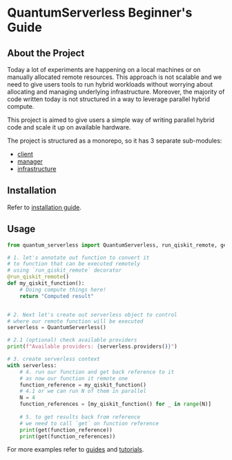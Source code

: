 # QuantumServerless Beginner's Guide

## About the Project
Today a lot of experiments are happening on a local machines or on manually allocated remote resources. This approach is not scalable and we need to give users tools to run hybrid workloads without worrying about allocating and managing underlying infrastructure. Moreover, the majority of code written today is not structured in a way to leverage parallel hybrid compute.

This project is aimed to give users a simple way of writing parallel hybrid code and scale it up on available hardware.

The project is structured as a monorepo, so it has 3 separate sub-modules:
- [client](../client)
- [manager](../manager)
- [infrastructure](../infrastructure)

## Installation

Refer to [installation guide](../INSTALL.md).

## Usage

```python
from quantum_serverless import QuantumServerless, run_qiskit_remote, get

# 1. let's annotate out function to convert it 
# to function that can be executed remotely
# using `run_qiskit_remote` decorator
@run_qiskit_remote()
def my_qiskit_function():
    # Doing compute things here!
    return "Computed result"


# 2. Next let's create out serverless object to control 
# where our remote function will be executed
serverless = QuantumServerless()

# 2.1 (optional) check available providers
print(f"Available providers: {serverless.providers()}")

# 3. create serverless context 
with serverless:
    # 4. run our function and get back reference to it
    # as now our function it remote one
    function_reference = my_qiskit_function()
    # 4.1 or we can run N of them in parallel
    N = 4
    function_references = [my_qiskit_function() for _ in range(N)]
    
    # 5. to get results back from reference 
    # we need to call `get` on function reference
    print(get(function_reference))
    print(get(function_references))
```

For more examples refer to [guides](./guides) and [tutorials](./tutorials).
